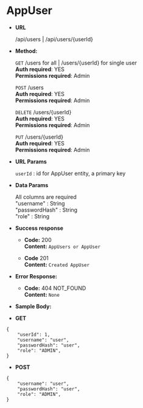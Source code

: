 # **AppUser**

- **URL**

  /api/users | /api/users/{userId}

- **Method:**

  `GET` /users for all | /users/{userId} for single user<br />
  **Auth required**: YES<br />
  **Permissions required**: Admin<br />

  `POST` /users<br />
  **Auth required**: YES<br />
  **Permissions required**: Admin<br />

  `DELETE` /users/{userId}<br />
  **Auth required**: YES<br />
  **Permissions required**: Admin<br />

  `PUT` /users/{userId}<br />
  **Auth required**: YES<br />
  **Permissions required**: Admin<br />

- **URL Params**

  `userId` : id for AppUser entity, a primary key

- **Data Params**

  All columns are required<br />
  "username" : String<br />
  "passwordHash" : String<br />
  "role" : String

- **Success response**

  - **Code:** 200 <br />
    **Content:** `AppUsers or AppUser`

  - **Code** 201 <br />
    **Content:** `Created AppUser`

- **Error Response:**

  - **Code:** 404 NOT_FOUND <br />
    **Content:** `None`

- **Sample Body:**

- **GET**

```
{
    "userId": 1,
    "username": "user",
    "passwordHash": "user",
    "role": "ADMIN",
}
```

- **POST**

```
{
    "username": "user",
    "passwordHash": "user",
    "role": "ADMIN",
}
```